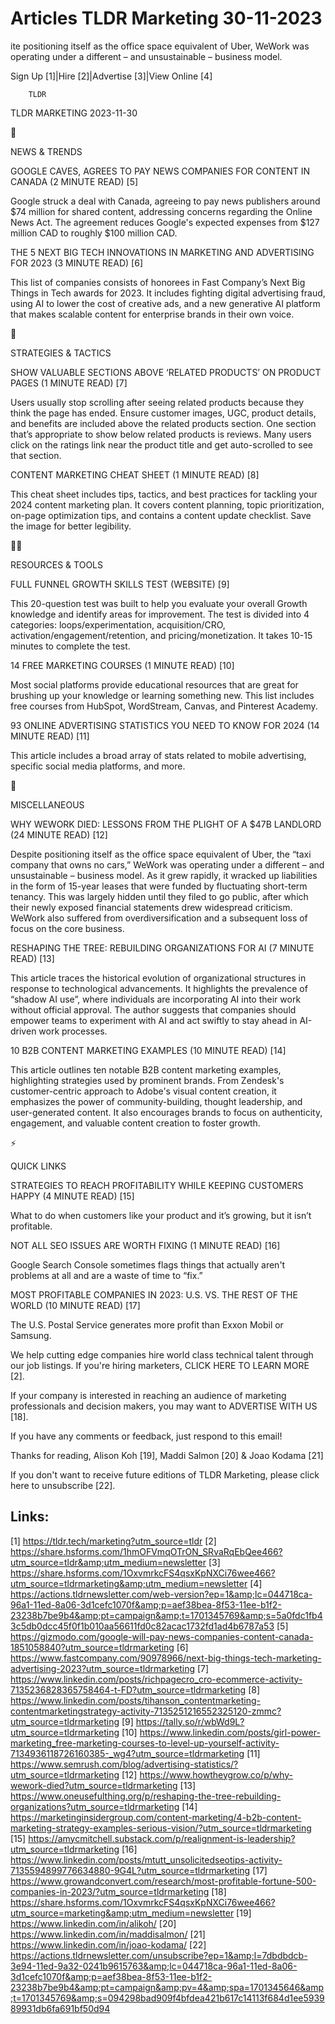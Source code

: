 # Articles TLDR Marketing 30-11-2023

ite positioning itself as the office space equivalent of Uber, WeWork
was operating under a different – and unsustainable – business
model.  

Sign Up [1]|Hire [2]|Advertise [3]|View Online [4] 

		TLDR 

TLDR MARKETING 2023-11-30

📱 

NEWS & TRENDS

 GOOGLE CAVES, AGREES TO PAY NEWS COMPANIES FOR CONTENT IN CANADA (2
MINUTE READ) [5] 

 Google struck a deal with Canada, agreeing to pay news publishers
around $74 million for shared content, addressing concerns regarding
the Online News Act. The agreement reduces Google's expected expenses
from $127 million CAD to roughly $100 million CAD. 

 THE 5 NEXT BIG TECH INNOVATIONS IN MARKETING AND ADVERTISING FOR 2023
(3 MINUTE READ) [6] 

 This list of companies consists of honorees in Fast Company’s Next
Big Things in Tech awards for 2023. It includes fighting digital
advertising fraud, using AI to lower the cost of creative ads, and a
new generative AI platform that makes scalable content for enterprise
brands in their own voice. 

🚀 

STRATEGIES & TACTICS

 SHOW VALUABLE SECTIONS ABOVE ‘RELATED PRODUCTS’ ON PRODUCT PAGES
(1 MINUTE READ) [7] 

 Users usually stop scrolling after seeing related products because
they think the page has ended. Ensure customer images, UGC, product
details, and benefits are included above the related products section.
One section that’s appropriate to show below related products is
reviews. Many users click on the ratings link near the product title
and get auto-scrolled to see that section. 

 CONTENT MARKETING CHEAT SHEET (1 MINUTE READ) [8] 

 This cheat sheet includes tips, tactics, and best practices for
tackling your 2024 content marketing plan. It covers content planning,
topic prioritization, on-page optimization tips, and contains a
content update checklist. Save the image for better legibility. 

🧑‍💻 

RESOURCES & TOOLS

 FULL FUNNEL GROWTH SKILLS TEST (WEBSITE) [9] 

 This 20-question test was built to help you evaluate your overall
Growth knowledge and identify areas for improvement. The test is
divided into 4 categories: loops/experimentation, acquisition/CRO,
activation/engagement/retention, and pricing/monetization. It takes
10-15 minutes to complete the test. 

 14 FREE MARKETING COURSES (1 MINUTE READ) [10] 

 Most social platforms provide educational resources that are great
for brushing up your knowledge or learning something new. This list
includes free courses from HubSpot, WordStream, Canvas, and Pinterest
Academy. 

 93 ONLINE ADVERTISING STATISTICS YOU NEED TO KNOW FOR 2024 (14 MINUTE
READ) [11] 

 This article includes a broad array of stats related to mobile
advertising, specific social media platforms, and more. 

🎁 

MISCELLANEOUS

 WHY WEWORK DIED: LESSONS FROM THE PLIGHT OF A $47B LANDLORD (24
MINUTE READ) [12] 

 Despite positioning itself as the office space equivalent of Uber,
the “taxi company that owns no cars,” WeWork was operating under a
different – and unsustainable – business model. As it grew
rapidly, it wracked up liabilities in the form of 15-year leases that
were funded by fluctuating short-term tenancy. This was largely hidden
until they filed to go public, after which their newly exposed
financial statements drew widespread criticism. WeWork also suffered
from overdiversification and a subsequent loss of focus on the core
business. 

 RESHAPING THE TREE: REBUILDING ORGANIZATIONS FOR AI (7 MINUTE READ)
[13] 

 This article traces the historical evolution of organizational
structures in response to technological advancements. It highlights
the prevalence of “shadow AI use”, where individuals are
incorporating AI into their work without official approval. The author
suggests that companies should empower teams to experiment with AI and
act swiftly to stay ahead in AI-driven work processes. 

 10 B2B CONTENT MARKETING EXAMPLES (10 MINUTE READ) [14] 

 This article outlines ten notable B2B content marketing examples,
highlighting strategies used by prominent brands. From Zendesk's
customer-centric approach to Adobe's visual content creation, it
emphasizes the power of community-building, thought leadership, and
user-generated content. It also encourages brands to focus on
authenticity, engagement, and valuable content creation to foster
growth. 

⚡ 

QUICK LINKS

 STRATEGIES TO REACH PROFITABILITY WHILE KEEPING CUSTOMERS HAPPY (4
MINUTE READ) [15] 

 What to do when customers like your product and it’s growing, but
it isn’t profitable. 

 NOT ALL SEO ISSUES ARE WORTH FIXING (1 MINUTE READ) [16] 

 Google Search Console sometimes flags things that actually aren't
problems at all and are a waste of time to “fix.” 

 MOST PROFITABLE COMPANIES IN 2023: U.S. VS. THE REST OF THE WORLD (10
MINUTE READ) [17] 

 The U.S. Postal Service generates more profit than Exxon Mobil or
Samsung. 

 We help cutting edge companies hire world class technical talent
through our job listings. If you're hiring marketers, CLICK HERE TO
LEARN MORE [2]. 

If your company is interested in reaching an audience of marketing
professionals and decision makers, you may want to ADVERTISE WITH US
[18]. 

If you have any comments or feedback, just respond to this email! 

Thanks for reading, 
Alison Koh [19], Maddi Salmon [20] & Joao Kodama [21] 

If you don't want to receive future editions of TLDR Marketing,
please click here to unsubscribe [22]. 

 

Links:
------
[1] https://tldr.tech/marketing?utm_source=tldr
[2] https://share.hsforms.com/1hmOFVmqOTrON_SRvaRqEbQee466?utm_source=tldr&amp;utm_medium=newsletter
[3] https://share.hsforms.com/1OxvmrkcFS4qsxKpNXCi76wee466?utm_source=tldrmarketing&amp;utm_medium=newsletter
[4] https://actions.tldrnewsletter.com/web-version?ep=1&amp;lc=044718ca-96a1-11ed-8a06-3d1cefc1070f&amp;p=aef38bea-8f53-11ee-b1f2-23238b7be9b4&amp;pt=campaign&amp;t=1701345769&amp;s=5a0fdc1fb43c5db0dcc45f0f1b010aa56611fd0c82acac1732fd1ad4b6787a53
[5] https://gizmodo.com/google-will-pay-news-companies-content-canada-1851058840?utm_source=tldrmarketing
[6] https://www.fastcompany.com/90978966/next-big-things-tech-marketing-advertising-2023?utm_source=tldrmarketing
[7] https://www.linkedin.com/posts/richpagecro_cro-ecommerce-activity-7135236828365758464-t-FD?utm_source=tldrmarketing
[8] https://www.linkedin.com/posts/tihanson_contentmarketing-contentmarketingstrategy-activity-7135251216552325120-zmmc?utm_source=tldrmarketing
[9] https://tally.so/r/wbWd9L?utm_source=tldrmarketing
[10] https://www.linkedin.com/posts/girl-power-marketing_free-marketing-courses-to-level-up-yourself-activity-7134936118726160385-_wg4?utm_source=tldrmarketing
[11] https://www.semrush.com/blog/advertising-statistics/?utm_source=tldrmarketing
[12] https://www.howtheygrow.co/p/why-wework-died?utm_source=tldrmarketing
[13] https://www.oneusefulthing.org/p/reshaping-the-tree-rebuilding-organizations?utm_source=tldrmarketing
[14] https://marketinginsidergroup.com/content-marketing/4-b2b-content-marketing-strategy-examples-serious-vision/?utm_source=tldrmarketing
[15] https://amycmitchell.substack.com/p/realignment-is-leadership?utm_source=tldrmarketing
[16] https://www.linkedin.com/posts/mtutt_unsolicitedseotips-activity-7135594899776634880-9G4L?utm_source=tldrmarketing
[17] https://www.growandconvert.com/research/most-profitable-fortune-500-companies-in-2023/?utm_source=tldrmarketing
[18] https://share.hsforms.com/1OxvmrkcFS4qsxKpNXCi76wee466?utm_source=marketing&amp;utm_medium=newsletter
[19] https://www.linkedin.com/in/alikoh/
[20] https://www.linkedin.com/in/maddisalmon/
[21] https://www.linkedin.com/in/joao-kodama/
[22] https://actions.tldrnewsletter.com/unsubscribe?ep=1&amp;l=7dbdbdcb-3e94-11ed-9a32-0241b9615763&amp;lc=044718ca-96a1-11ed-8a06-3d1cefc1070f&amp;p=aef38bea-8f53-11ee-b1f2-23238b7be9b4&amp;pt=campaign&amp;pv=4&amp;spa=1701345646&amp;t=1701345769&amp;s=094298bad909f4bfdea421b617c14113f684d1ee593989931db6fa691bf50d94